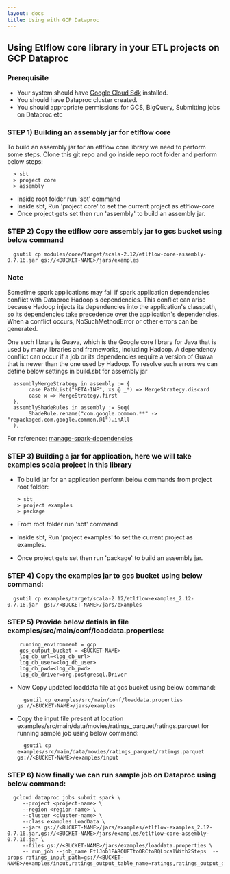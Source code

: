 ```yaml
---
layout: docs
title: Using with GCP Dataproc 
---
```


## Using Etlflow core library in your ETL projects on GCP Dataproc 

### Prerequisite
* Your system should have [Google Cloud Sdk](https://cloud.google.com/sdk/install) installed.
* You should have Dataproc cluster created.
* You should appropriate permissions for GCS, BigQuery, Submitting jobs on Dataproc etc

### STEP 1) Building an assembly jar for etlflow core
To build an assembly jar for an etlflow core library we need to perform some steps. Clone this git repo and go inside repo root folder and perform below steps: 
       
         
      > sbt
      > project core
      > assembly
      
* Inside root folder run 'sbt' command
* Inside sbt, Run 'project core' to set the current project as etlflow-core
* Once project gets set then run 'assembly' to build an assembly jar.       

### STEP 2) Copy the etlflow core assembly jar to gcs bucket using below command
 
 
      gsutil cp modules/core/target/scala-2.12/etlflow-core-assembly-0.7.16.jar gs://<BUCKET-NAME>/jars/examples
      
### Note
Sometime spark applications may fail if spark application dependencies conflict with Dataproc Hadoop's dependencies. This conflict can arise because Hadoop injects its dependencies into the application's classpath, so its dependencies take precedence over the application's dependencies. When a conflict occurs, NoSuchMethodError or other errors can be generated. 

One such library is Guava, which is the Google core library for Java that is used by many libraries and frameworks, including Hadoop. A dependency conflict can occur if a job or its dependencies require a version of Guava that is newer than the one used by Hadoop. To resolve such errors we can define below settings in build.sbt for assembly jar


      assemblyMergeStrategy in assembly := {
           case PathList("META-INF", xs @ _*) => MergeStrategy.discard
           case x => MergeStrategy.first
      },
      assemblyShadeRules in assembly := Seq(
           ShadeRule.rename("com.google.common.**" -> "repackaged.com.google.common.@1").inAll
      ),

For reference: [manage-spark-dependencies](https://cloud.google.com/dataproc/docs/guides/manage-spark-dependencies)     

### STEP 3) Building a jar for application, here we will take examples scala project in this library

* To build jar for an application perform below commands from project root folder: 
       
         
      > sbt
      > project examples
      > package
      
* From root folder run 'sbt' command
* Inside sbt, Run 'project examples' to set the current project as examples.
* Once project gets set then run 'package' to build an assembly jar.
       
### STEP 4) Copy the examples jar to gcs bucket using below command:
 
 
      gsutil cp examples/target/scala-2.12/etlflow-examples_2.12-0.7.16.jar  gs://<BUCKET-NAME>/jars/examples
      
### STEP 5) Provide below detials in file **examples/src/main/conf/loaddata.properties**:


        running_environment = gcp
        gcs_output_bucket = <BUCKET-NAME>
        log_db_url=<log_db_url>
        log_db_user=<log_db_user>
        log_db_pwd=<log_db_pwd>
        log_db_driver=org.postgresql.Driver
  
* Now Copy updated loaddata file at gcs bucket using below command:      
        
        gsutil cp examples/src/main/conf/loaddata.properties  gs://<BUCKET-NAME>/jars/examples
           
* Copy the input file present at location examples/src/main/data/movies/ratings_parquet/ratings.parquet for running sample job using below command:
    
        gsutil cp examples/src/main/data/movies/ratings_parquet/ratings.parquet  gs://<BUCKET-NAME>/examples/input

       
### STEP 6) Now finally we can run sample job on Dataproc using below command: 


      gcloud dataproc jobs submit spark \
         --project <project-name> \
         --region <region-name> \
         --cluster <cluster-name> \
         --class examples.LoadData \
         --jars gs://<BUCKET-NAME>/jars/examples/etlflow-examples_2.12-0.7.16.jar,gs://<BUCKET-NAME>/jars/examples/etlflow-core-assembly-0.7.16.jar \
         --files gs://<BUCKET-NAME>/jars/examples/loaddata.properties \
         -- run_job --job_name EtlJob1PARQUETtoORCtoBQLocalWith2Steps  --props ratings_input_path=gs://<BUCKET-NAME>/examples/input,ratings_output_table_name=ratings,ratings_output_dataset=test,ratings_output_file_name=ratings.orc
        
  
 
